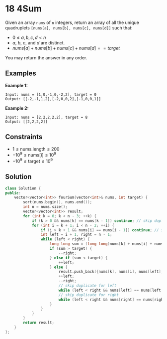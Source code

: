 # 18 4Sum

Given an array `nums` of `n` integers, return an array of all the unique quadruplets `[nums[a], nums[b], nums[c], nums[d]]` such that:
- $0 \leq a, b, c, d < n$
- $a$, $b$, $c$, and $d$ are distinct.
- $nums[a] + nums[b] + nums[c] + nums[d] == target$

You may return the answer in any order.

## Examples

**Example 1:**
```
Input: nums = [1,0,-1,0,-2,2], target = 0
Output: [[-2,-1,1,2],[-2,0,0,2],[-1,0,0,1]]
``` 
**Example 2:**
```
Input: nums = [2,2,2,2,2], target = 8
Output: [[2,2,2,2]]
```
## Constraints
- $1 \leq \mathsf{nums.length} \leq 200$
- $-10^9 \leq \mathsf{nums[i]} \leq 10^9$
- $-10^9 \leq \mathsf{target} \leq 10^9$

## Solution

```c++
class Solution {
public:
    vector<vector<int>> fourSum(vector<int>& nums, int target) {
        sort(nums.begin(), nums.end());
        int n = nums.size();
        vector<vector<int>> result;
        for (int k = 0; k < n - 3; ++k) {
            if (k > 0 && nums[k] == nums[k - 1]) continue; // skip duplicate for k
            for (int i = k + 1; i < n - 2; ++i) {
                if (i > k + 1 && nums[i] == nums[i - 1]) continue; // skip duplicate for i
                int left = i + 1, right = n - 1;
                while (left < right) {
                    long long sum = (long long)nums[k] + nums[i] + nums[left] + nums[right];
                    if (sum > target) {
                        --right;
                    } else if (sum < target) {
                        ++left;
                    } else {
                        result.push_back({nums[k], nums[i], nums[left], nums[right]});
                        ++left;
                        --right;
                        // skip duplicate for left
                        while (left < right && nums[left] == nums[left - 1]) ++left;
                        // skip duplicate for right
                        while (left < right && nums[right] == nums[right + 1]) --right;
                    }
                }
            }
        }
        return result;
    }
};
```
